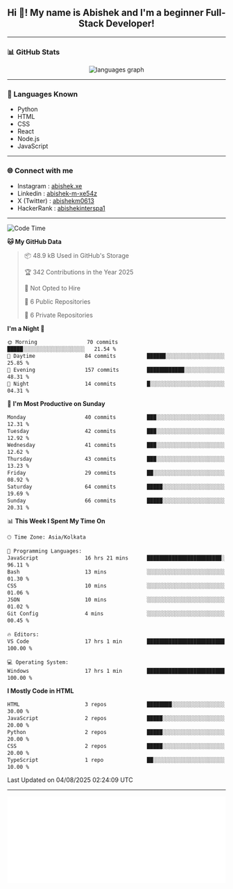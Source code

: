 <h2 align="center">Hi 👋! My name is <b>Abishek</b> and I'm a beginner Full-Stack Developer!</h2>

---

### 📊 GitHub Stats

<div align="center">
  <img src="https://github-readme-stats.vercel.app/api/top-langs/?username=Abishek-Web-Co&theme=react&show_icons=true&hide_border=true&layout=compact" height="150" alt="languages graph" />
</div>

---

### 🧠 Languages Known

- Python  
- HTML  
- CSS  
- React  
- Node.js  
- JavaScript  

---


### 🌐 Connect with me

- Instagram   : [abishek.xe](https://www.instagram.com/abishek.xe/)
- Linkedin    : [abishek-m-xe54z](https://www.linkedin.com/in/abishek-m-xe54z/)
- X (Twitter) : [abishekm0613](https://x.com/abishekm0613)
- HackerRank  : [abishekinterspa1](https://www.hackerrank.com/profile/abishekinterspa1)

---

<!--START_SECTION:waka-->
![Code Time](http://img.shields.io/badge/Code%20Time-93%20hrs%2051%20mins-blue)

**🐱 My GitHub Data** 

> 📦 48.9 kB Used in GitHub's Storage 
 > 
> 🏆 342 Contributions in the Year 2025
 > 
> 🚫 Not Opted to Hire
 > 
> 📜 6 Public Repositories 
 > 
> 🔑 6 Private Repositories 
 > 
**I'm a Night 🦉** 

```text
🌞 Morning                70 commits          █████░░░░░░░░░░░░░░░░░░░░   21.54 % 
🌆 Daytime                84 commits          ██████░░░░░░░░░░░░░░░░░░░   25.85 % 
🌃 Evening                157 commits         ████████████░░░░░░░░░░░░░   48.31 % 
🌙 Night                  14 commits          █░░░░░░░░░░░░░░░░░░░░░░░░   04.31 % 
```
📅 **I'm Most Productive on Sunday** 

```text
Monday                   40 commits          ███░░░░░░░░░░░░░░░░░░░░░░   12.31 % 
Tuesday                  42 commits          ███░░░░░░░░░░░░░░░░░░░░░░   12.92 % 
Wednesday                41 commits          ███░░░░░░░░░░░░░░░░░░░░░░   12.62 % 
Thursday                 43 commits          ███░░░░░░░░░░░░░░░░░░░░░░   13.23 % 
Friday                   29 commits          ██░░░░░░░░░░░░░░░░░░░░░░░   08.92 % 
Saturday                 64 commits          █████░░░░░░░░░░░░░░░░░░░░   19.69 % 
Sunday                   66 commits          █████░░░░░░░░░░░░░░░░░░░░   20.31 % 
```


📊 **This Week I Spent My Time On** 

```text
🕑︎ Time Zone: Asia/Kolkata

💬 Programming Languages: 
JavaScript               16 hrs 21 mins      ████████████████████████░   96.11 % 
Bash                     13 mins             ░░░░░░░░░░░░░░░░░░░░░░░░░   01.30 % 
CSS                      10 mins             ░░░░░░░░░░░░░░░░░░░░░░░░░   01.06 % 
JSON                     10 mins             ░░░░░░░░░░░░░░░░░░░░░░░░░   01.02 % 
Git Config               4 mins              ░░░░░░░░░░░░░░░░░░░░░░░░░   00.45 % 

🔥 Editors: 
VS Code                  17 hrs 1 min        █████████████████████████   100.00 % 

💻 Operating System: 
Windows                  17 hrs 1 min        █████████████████████████   100.00 % 
```

**I Mostly Code in HTML** 

```text
HTML                     3 repos             ████████░░░░░░░░░░░░░░░░░   30.00 % 
JavaScript               2 repos             █████░░░░░░░░░░░░░░░░░░░░   20.00 % 
Python                   2 repos             █████░░░░░░░░░░░░░░░░░░░░   20.00 % 
CSS                      2 repos             █████░░░░░░░░░░░░░░░░░░░░   20.00 % 
TypeScript               1 repo              ██░░░░░░░░░░░░░░░░░░░░░░░   10.00 % 
```




 Last Updated on 04/08/2025 02:24:09 UTC
<!--END_SECTION:waka-->

---

<div align="center">
  <a href="https://abish-file.web.app/" target="_blank" rel="noopener noreferrer"><img height="200" src="pic.png" alt="Profile Picture" /></a>
</div>

